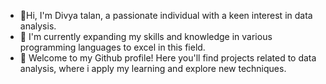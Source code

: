 - 👋Hi, I'm Divya talan, a passionate individual with a keen interest in data analysis.
- 🌱 I'm currently expanding my skills and knowledge in various programming languages to excel in this field.
- 💞️ Welcome to my Github profile! Here you'll find projects related to data analysis, where i apply my learning and explore new techniques.



